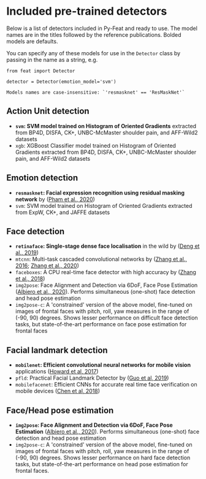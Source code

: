 # Included pre-trained detectors

Below is a list of detectors included in Py-Feat and ready to use. The model names are in the titles followed by the reference publications. Bolded models are defaults.

You can specify any of these models for use in the `Detector` class by passing in the name as a string, e.g.

```
from feat import Detector

detector = Detector(emotion_model='svm')
```

```{note}
Models names are case-insensitive: `'resmasknet' == 'ResMaskNet'`
```

## Action Unit detection
- **`svm`: SVM model trained on Histogram of Oriented Gradients** extracted from BP4D, DISFA, CK+, UNBC-McMaster shoulder pain, and AFF-Wild2 datasets
- `xgb`: XGBoost Classifier model trained on Histogram of Oriented Gradients extracted from BP4D, DISFA, CK+, UNBC-McMaster shoulder pain, and AFF-Wild2 datasets

##  Emotion detection
- **`resmasknet`: Facial expression recognition using residual masking network** by ([Pham et al., 2020](https://ieeexplore.ieee.org/document/9411919))
- `svm`: SVM model trained on Histogram of Oriented Gradients extracted from ExpW, CK+, and JAFFE datasets

##  Face detection
- **`retinaface`: Single-stage dense face localisation** in the wild by ([Deng et al., 2019](https://arxiv.org/pdf/1905.00641v2.pdf))
- `mtcnn`: Multi-task cascaded convolutional networks by ([Zhang et al., 2016](https://arxiv.org/pdf/1604.02878.pdf); [Zhang et al., 2020](https://ieeexplore.ieee.org/document/9239720))
- `faceboxes`: A CPU real-time face detector with high accuracy by ([Zhang et al., 2018](https://arxiv.org/pdf/1708.05234v4.pdf))
- `img2pose`: Face Alignment and Detection via 6DoF, Face Pose Estimation ([Albiero et al., 2020](https://arxiv.org/pdf/2012.07791v2.pdf)). Performs simultaneous (one-shot) face detection and head pose estimation
- `img2pose-c`: A 'constrained' version of the above model, fine-tuned on images of frontal faces with pitch, roll, yaw measures in the range of (-90, 90) degrees. Shows lesser performance on difficult face detection tasks, but state-of-the-art performance on face pose estimation for frontal faces

##  Facial landmark detection
- **`mobilenet`: Efficient convolutional neural networks for mobile vision** applications ([Howard et al, 2017](https://arxiv.org/pdf/1704.04861v1.pdf))
- `pfld`: Practical Facial Landmark Detector by ([Guo et al, 2019](https://arxiv.org/pdf/1902.10859.pdf))
- `mobilefacenet`: Efficient CNNs for accurate real time face verification on mobile devices ([Chen et al, 2018](https://arxiv.org/ftp/arxiv/papers/1804/1804.07573.pdf))

## Face/Head pose estimation
- **`img2pose`: Face Alignment and Detection via 6DoF, Face Pose Estimation** ([Albiero et al., 2020](https://arxiv.org/pdf/2012.07791v2.pdf)). Performs simultaneous (one-shot) face detection and head pose estimation
- `img2pose-c`: A 'constrained' version of the above model, fine-tuned on images of frontal faces with pitch, roll, yaw measures in the range of (-90, 90) degrees. Shows lesser performance on hard face detection tasks, but state-of-the-art performance on head pose estimation for frontal faces.
